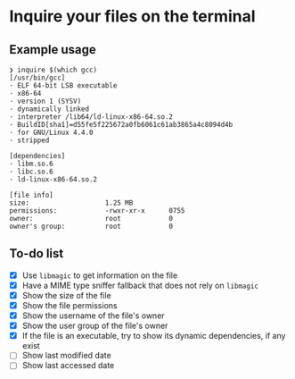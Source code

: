 # Inquire your files on the terminal

## Example usage

```
❯ inquire $(which gcc)
[/usr/bin/gcc]
· ELF 64-bit LSB executable
· x86-64
· version 1 (SYSV)
· dynamically linked
· interpreter /lib64/ld-linux-x86-64.so.2
· BuildID[sha1]=d55fe5f225672a0fb6061c61ab3865a4c8094d4b
· for GNU/Linux 4.4.0
· stripped

[dependencies]
· libm.so.6
· libc.so.6
· ld-linux-x86-64.so.2

[file info]
size:                   1.25 MB   
permissions:            -rwxr-xr-x      0755
owner:                  root            0
owner's group:          root            0
```

## To-do list

- [x] Use `libmagic` to get information on the file 
- [x] Have a MIME type sniffer fallback that does not rely on `libmagic`
- [x] Show the size of the file
- [x] Show the file permissions
- [x] Show the username of the file's owner
- [x] Show the user group of the file's owner
- [x] If the file is an executable, try to show its dynamic dependencies, if any exist
- [ ] Show last modified date
- [ ] Show last accessed date